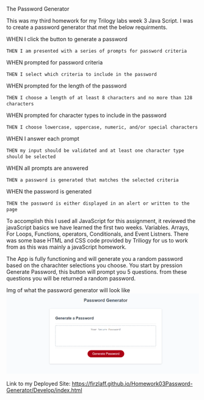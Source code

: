 The Password Generator 

This was my third homework for my Trilogy labs week 3 Java Script. I was to create a password generator that met the below requirments. 

WHEN I click the button to generate a password

```
THEN I am presented with a series of prompts for password criteria
```

WHEN prompted for password criteria

```
THEN I select which criteria to include in the password
```

WHEN prompted for the length of the password

```
THEN I choose a length of at least 8 characters and no more than 128 characters
```

WHEN prompted for character types to include in the password

```
THEN I choose lowercase, uppercase, numeric, and/or special characters
```

WHEN I answer each prompt

```
THEN my input should be validated and at least one character type should be selected
```

WHEN all prompts are answered


```
THEN a password is generated that matches the selected criteria
```

WHEN the password is generated

```
THEN the password is either displayed in an alert or written to the page
```

To accomplish this I used all JavaScript for this assignment, it reviewed the javaScript basics we have learned the first two weeks. Variables. Arrays, For Loops, Functions, operators, Conditionals, and Event Listners. There was some base HTML and CSS code provided by Triliogy for us to work from as this was mainly a javaScript homework. 

The App is fully functioning and will generate you a random password based on the charachter selections you choose. You start by pression Generate Password, this button will prompt you 5 questions. from these questions you will be returned a random password. 

Img of what the password generator will look like 
<img src ="Assets/Images/PasswordGenScreenshot.jpg" alt ="Pic of Password-Generator" />

Link to my Deployed Site: https://firzlaff.github.io/Homework03Password-Generator/Develop/index.html
